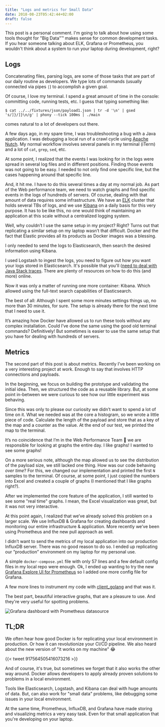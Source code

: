 ```yaml
---
title: "Logs and metrics for Small Data"
date: 2018-08-23T05:42:44+02:00
draft: false
---
```


This post is a personal comment. I'm going to talk about how using some tools
thought for "Big Data"™ makes sense for common development tasks. If you hear
someone talking about ELK, Grafana or Prometheus, you wouldn't think about a
system to run your laptop during development, right?


## Logs

Concatenating files, parsing logs, are some of those tasks that are part of our
daily routine as developers. We type lots of commands (usually connected via
pipes `|`) to accomplish a given goal.

Of course, I love my terminal. I spend a great amount of time in the console:
committing code,  running tests, etc. I guess that typing something like:

```
$ cat ../../fixtures/json/payload1.json | tr -d '\n' | gsed 's/]}/]}\n/g' | phony --tick 100ms | ./main
```

comes natural to a lot of developers out there.

A few days ago, in my spare time, I was troubleshooting a bug with a Java
application. I was debugging a local run of a crawl cycle using [Apache
Nutch](http://nutch.apache.org/). My normal workflow involves several panels in
my terminal (iTerm) and a lot of `cat`, `grep`, `sed`, etc.

At some point, I realized that the events I was looking for in the logs were
spread in several log files and in different positions. Finding those events was
not going to be easy. I needed to not only find one specific line, but the cases
happening around that specific line.

And, it hit me. I have to do this several times a day at my normal job. As part
of the Web performance team, we need to watch graphs and find specific events in
the logs of hundreds of servers. Of course, dealing with that amount of data
requires some infrastructure. We have an [ELK](https://www.elastic.co/elk-stack)
cluster that holds several TBs of logs, and we use
[Kibana](https://www.elastic.co/products/kibana ) on a daily basis for this very
purpose. It has to be like this, no one would think of maintaining an
application at this scale without a centralized logging system.

Well, why couldn’t I use the same setup in my project? Right? Turns out that
replicating a similar setup on my laptop wasn’t that difficult. Docker and the
fact that Elastic provides all its products as Docker images was a blessing.

I only needed to send the logs to Elasticsearch, then search the desired
information using Kibana.

I used Logstash to ingest the logs, you need to figure out how you want your
logs stored in Elasticsearch. It's possible that you'll ([need to deal with
Java Stack traces](https://sematext.com/blog/handling-stack-traces-with-logstash/).
There are plenty of resources on how to do this (and more) online.

Now it was only a matter of running one more container: Kibana. Which allowed
using the full-text search capabilities of Elasticsearch.

The best of all: Although I spent some more minutes settings things up, no more
than 30 minutes, for sure. The setup is already there for the next time that I
need to use it.

It’s amazing how Docker have allowed us to run these tools without any complex
installation. Could I’ve done the same using the good old terminal commands?
Definitively! But sometimes is easier to use the same setup that you have for
dealing with hundreds of servers.

## Metrics

The second part of this post is about metrics. Recently I’ve been working on a
very interesting project at work. Enough to say that involves HTTP connections
and payloads.

In the beginning, we focus on building the prototype and validating the initial
idea. Then, we structured the code as a reusable library. But, at some point
in-between we were curious to see how our little experiment was behaving.

Since this was only to please our curiosity we didn’t want to spend a lot of
time on it.  What we needed was at the core a histogram, so we wrote a little
piece of code. Calculate the length of the payload and store that as a key of
the map and a counter as the value. At the end of our test, we printed the map
to the terminal.

It’s no coincidence that I’m in the Web Performance Team 🤔 we are responsible
for looking at graphs the entire day. I like graphs! I wanted to see some
graphs!

On a more serious note, although the map allowed us to see the distribution of
the payload size, we still lacked one thing. How was our code behaving *over time*?
For this, we changed our implementation and printed the first `N` samples to the
terminal. Of course, at some point, I just copied the numbers into Excel and
created a couple of graphs (I mentioned that I like graphs right?).

After we implemented the core feature of the application, I still wanted to see
some "real time" graphs. I mean, the Excel visualization was great, but it was
not very interactive.

At this point again, I realized that we’ve already solved this problem on a
larger scale. We use InfluxDB & Grafana for creating dashboards and monitoring
our entire infrastructure & application. More recently we’ve been using
Prometheus and the new pull approach as well.

I didn’t want to send the metrics of my local application into our production
InfluxDB server. There was no good reason to do so. I ended up replicating our
“production” environment on my laptop for my personal use.

A simple `docker-compose.yml` file with only 57 lines and a few default config
files in my local repo were enough. Ok, I ended up wanting to try the new
[Grafana Explore UI for
Prometheus](https://promcon.io/2018-munich/talks/explore-your-prometheus-data-in-grafana/)
so I added one more config file for Grafana.

A few more lines to instrument my code with
[client_golang](https://github.com/prometheus/client_golang) and that was it.

The best part, beautiful interactive graphs, that are a pleasure to use. And
they're very useful for spotting problems.

![Grafana dashboard with Prometheus
datasource](/images/logs-and-metrics/grafana-prometheus.png "Grafana dashboard")

## TL;DR

We often hear how good Docker is for replicating your local environment in
production. Or how it can revolutionize your CI/CD pipeline. We also heard about
the new version of "it works on my machine" 😂

{{< tweet 917564505416073216 >}}

And of course, it's true, but sometimes we forget that it also works the other
way around. Docker allows developers to apply already proven solutions to
problems in a local environment.

Tools like Elasticsearch, Logstash, and Kibana can deal with huge amounts of
data. But, can also work for "small data" problems, like debugging some issues
in your local environment.

At the same time, Prometheus, InfluxDB, and Grafana have made storing and
visualizing metrics a very easy task. Even for that small application that
you're developing on your laptop.
